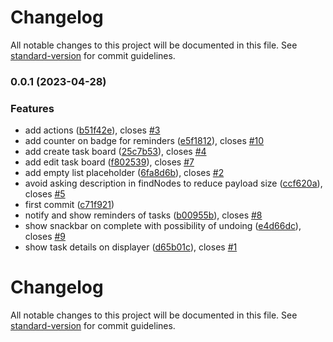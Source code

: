 # Changelog

All notable changes to this project will be documented in this file. See [standard-version](https://github.com/conventional-changelog/standard-version) for commit guidelines.

### 0.0.1 (2023-04-28)


### Features

* add actions ([b51f42e](https://github.com/zextras/carbonio-tasks-ui/commit/b51f42ec2a2313817ad85e63073a6d723664297c)), closes [#3](https://github.com/zextras/carbonio-tasks-ui/issues/3)
* add counter on badge for reminders ([e5f1812](https://github.com/zextras/carbonio-tasks-ui/commit/e5f1812ff0b68bdc6227c43f6bb4f731d40ddb1d)), closes [#10](https://github.com/zextras/carbonio-tasks-ui/issues/10)
* add create task board ([25c7b53](https://github.com/zextras/carbonio-tasks-ui/commit/25c7b53fc162bcce2f6f4ff06c80025a6271b22a)), closes [#4](https://github.com/zextras/carbonio-tasks-ui/issues/4)
* add edit task board ([f802539](https://github.com/zextras/carbonio-tasks-ui/commit/f80253950578eab3883ed74d9243cdc5995b5f51)), closes [#7](https://github.com/zextras/carbonio-tasks-ui/issues/7)
* add empty list placeholder ([6fa8d6b](https://github.com/zextras/carbonio-tasks-ui/commit/6fa8d6b61151455cdb8825dbd8040f73abd54997)), closes [#2](https://github.com/zextras/carbonio-tasks-ui/issues/2)
* avoid asking description in findNodes to reduce payload size ([ccf620a](https://github.com/zextras/carbonio-tasks-ui/commit/ccf620a34faf9f8a996b8aa0620e6ee85446a7e4)), closes [#5](https://github.com/zextras/carbonio-tasks-ui/issues/5)
* first commit ([c71f921](https://github.com/zextras/carbonio-tasks-ui/commit/c71f9213528f4fcfbcfb29849bf7d1b07aff6cbe))
* notify and show reminders of tasks ([b00955b](https://github.com/zextras/carbonio-tasks-ui/commit/b00955ba55732afa2df864235ac105734c47e8ac)), closes [#8](https://github.com/zextras/carbonio-tasks-ui/issues/8)
* show snackbar on complete with possibility of undoing ([e4d66dc](https://github.com/zextras/carbonio-tasks-ui/commit/e4d66dcb8b9c748920e4773bc39433e6ee3201bd)), closes [#9](https://github.com/zextras/carbonio-tasks-ui/issues/9)
* show task details on displayer ([d65b01c](https://github.com/zextras/carbonio-tasks-ui/commit/d65b01c62f197408c3d6b47c2baff4d426f0d6f7)), closes [#1](https://github.com/zextras/carbonio-tasks-ui/issues/1)

# Changelog

All notable changes to this project will be documented in this file. See [standard-version](https://github.com/conventional-changelog/standard-version) for commit guidelines.
